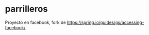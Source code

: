 parrilleros
===========

Proyecto en facebook, fork de https://spring.io/guides/gs/accessing-facebook/


